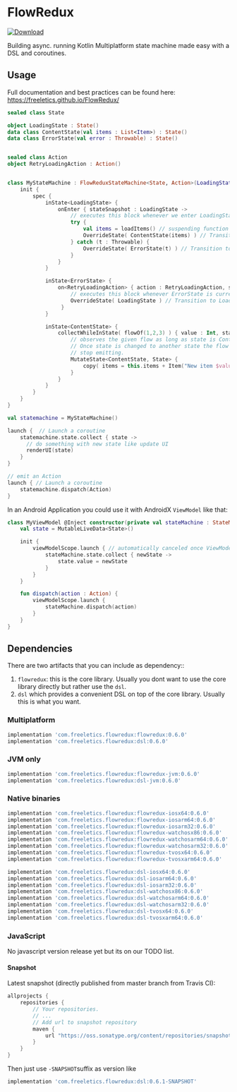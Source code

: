 # FlowRedux

[![Download](https://maven-badges.herokuapp.com/maven-central/com.freeletics.flowredux/flowredux/badge.svg) ](https://maven-badges.herokuapp.com/maven-central/com.freeletics.flowredux/flowredux)

Building async. running Kotlin Multiplatform state machine made easy with a DSL and coroutines.

## Usage

Full documentation and best practices can be found here: https://freeletics.github.io/FlowRedux/


```kotlin
sealed class State

object LoadingState : State()
data class ContentState(val items : List<Item>) : State()
data class ErrorState(val error : Throwable) : State()


sealed class Action
object RetryLoadingAction : Action()


class MyStateMachine : FlowReduxStateMachine<State, Action>(LoadingState){
    init {
        spec {
            inState<LoadingState> {
                onEnter { stateSnapshot : LoadingState ->
                    // executes this block whenever we enter LoadingState
                    try {
                        val items = loadItems() // suspending function / coroutine to load items
                        OverrideState( ContentState(items) ) // Transition to ContentState
                    } catch (t : Throwable) {
                        OverrideState( ErrorState(t) ) // Transition to ErrorState
                    }
                }
            }

            inState<ErrorState> {
                on<RetryLoadingAction> { action : RetryLoadingAction, stateSnapshot : ErrorState ->
                    // executes this block whenever ErrorState is current state and RetryLoadingAction is emitted
                    OverrideState( LoadingState ) // Transition to LoadingState which loads list again
                 }
            }

            inState<ContentState> {
                collectWhileInState( flowOf(1,2,3) ) { value : Int, stateSnapshot : ContentState ->
                    // observes the given flow as long as state is ContentState.
                    // Once state is changed to another state the flow will automatically
                    // stop emitting.
                    MutateState<ContentState, State> { 
                        copy( items = this.items + Item("New item $value"))
                    }
                }
            }
        }
    }
}
```

```kotlin
val statemachine = MyStateMachine()

launch {  // Launch a coroutine
    statemachine.state.collect { state ->
      // do something with new state like update UI
      renderUI(state)
    }
}

// emit an Action
launch { // Launch a coroutine
    statemachine.dispatch(Action)
}
```

In an Android Application you could use it with AndroidX `ViewModel` like that:

```kotlin
class MyViewModel @Inject constructor(private val stateMachine : StateMachine) : ViewModel() {
    val state = MutableLiveData<State>()

    init {
        viewModelScope.launch { // automatically canceled once ViewModel lifecycle reached destroyed.
            stateMachine.state.collect { newState ->
                state.value = newState
            }
        }
    }

    fun dispatch(action : Action) {
        viewModelScope.launch {
            stateMachine.dispatch(action)
        }
    }
}
```

## Dependencies
There are two artifacts that you can include as dependency::
1. `flowredux`: this is the core library. Usually you dont want to use the core library directly but rather use the `dsl`.
2. `dsl` which provides a convenient DSL on top of the core library. Usually this is what you want.

### Multiplatform
```groovy
implementation 'com.freeletics.flowredux:flowredux:0.6.0'
implementation 'com.freeletics.flowredux:dsl:0.6.0'
```

### JVM only
```groovy
implementation 'com.freeletics.flowredux:flowredux-jvm:0.6.0'
implementation 'com.freeletics.flowredux:dsl-jvm:0.6.0'
```

### Native binaries
```groovy
implementation 'com.freeletics.flowredux:flowredux-iosx64:0.6.0'
implementation 'com.freeletics.flowredux:flowredux-iosarm64:0.6.0'
implementation 'com.freeletics.flowredux:flowredux-iosarm32:0.6.0'
implementation 'com.freeletics.flowredux:flowredux-watchosx86:0.6.0'
implementation 'com.freeletics.flowredux:flowredux-watchosarm64:0.6.0'
implementation 'com.freeletics.flowredux:flowredux-watchosarm32:0.6.0'
implementation 'com.freeletics.flowredux:flowredux-tvosx64:0.6.0'
implementation 'com.freeletics.flowredux:flowredux-tvosxarm64:0.6.0'

implementation 'com.freeletics.flowredux:dsl-iosx64:0.6.0'
implementation 'com.freeletics.flowredux:dsl-iosarm64:0.6.0'
implementation 'com.freeletics.flowredux:dsl-iosarm32:0.6.0'
implementation 'com.freeletics.flowredux:dsl-watchosx86:0.6.0'
implementation 'com.freeletics.flowredux:dsl-watchosarm64:0.6.0'
implementation 'com.freeletics.flowredux:dsl-watchosarm32:0.6.0'
implementation 'com.freeletics.flowredux:dsl-tvosx64:0.6.0'
implementation 'com.freeletics.flowredux:dsl-tvosxarm64:0.6.0'
```

### JavaScript
No javascript version release yet but its on our TODO list.


#### Snapshot
Latest snapshot (directly published from master branch from Travis CI):

```groovy
allprojects {
    repositories {
        // Your repositories.
        // ...
        // Add url to snapshot repository
        maven {
            url "https://oss.sonatype.org/content/repositories/snapshots/"
        }
    }
}
```

Then just use `-SNAPSHOT`suffix as version like
```groovy
implementation 'com.freeletics.flowredux:dsl:0.6.1-SNAPSHOT'
```
